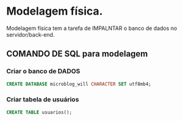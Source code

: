 # Modelagem física.

Modelagem física tem a tarefa de IMPALNTAR o banco de dados no servidor/back-end.

## COMANDO DE SQL para modelagem

### Criar o banco de DADOS

```sql
CREATE DATABASE microblog_will CHARACTER SET utf8mb4;

```

### Criar tabela de usuários

```sql
CREATE TABLE usuarios();

```
